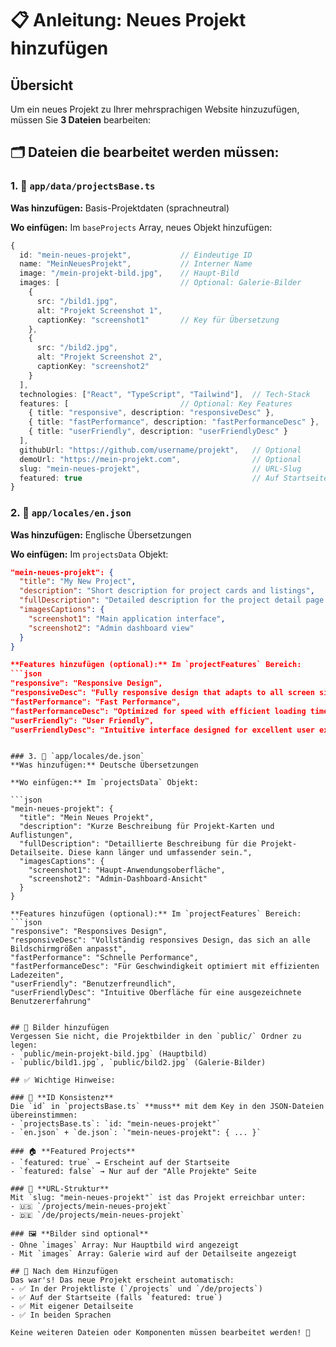 # 📋 Anleitung: Neues Projekt hinzufügen

## Übersicht
Um ein neues Projekt zu Ihrer mehrsprachigen Website hinzuzufügen, müssen Sie **3 Dateien** bearbeiten:

## 🗂️ Dateien die bearbeitet werden müssen:

### 1. 📁 `app/data/projectsBase.ts`
**Was hinzufügen:** Basis-Projektdaten (sprachneutral)

**Wo einfügen:** Im `baseProjects` Array, neues Objekt hinzufügen:

```typescript
{
  id: "mein-neues-projekt",           // Eindeutige ID
  name: "MeinNeuesProjekt",           // Interner Name
  image: "/mein-projekt-bild.jpg",    // Haupt-Bild
  images: [                           // Optional: Galerie-Bilder
    {
      src: "/bild1.jpg",
      alt: "Projekt Screenshot 1",
      captionKey: "screenshot1"       // Key für Übersetzung
    },
    {
      src: "/bild2.jpg", 
      alt: "Projekt Screenshot 2",
      captionKey: "screenshot2"
    }
  ],
  technologies: ["React", "TypeScript", "Tailwind"],  // Tech-Stack
  features: [                         // Optional: Key Features
    { title: "responsive", description: "responsiveDesc" },
    { title: "fastPerformance", description: "fastPerformanceDesc" },
    { title: "userFriendly", description: "userFriendlyDesc" }
  ],
  githubUrl: "https://github.com/username/projekt",   // Optional
  demoUrl: "https://mein-projekt.com",                // Optional  
  slug: "mein-neues-projekt",                         // URL-Slug
  featured: true                                      // Auf Startseite?
}
```

### 2. 📁 `app/locales/en.json`
**Was hinzufügen:** Englische Übersetzungen

**Wo einfügen:** Im `projectsData` Objekt:

```json
"mein-neues-projekt": {
  "title": "My New Project",
  "description": "Short description for project cards and listings",
  "fullDescription": "Detailed description for the project detail page. This can be longer and more comprehensive.",
  "imagesCaptions": {
    "screenshot1": "Main application interface",
    "screenshot2": "Admin dashboard view"
  }
}

**Features hinzufügen (optional):** Im `projectFeatures` Bereich:
```json
"responsive": "Responsive Design",
"responsiveDesc": "Fully responsive design that adapts to all screen sizes",
"fastPerformance": "Fast Performance", 
"fastPerformanceDesc": "Optimized for speed with efficient loading times",
"userFriendly": "User Friendly",
"userFriendlyDesc": "Intuitive interface designed for excellent user experience"
```
```

### 3. 📁 `app/locales/de.json`  
**Was hinzufügen:** Deutsche Übersetzungen

**Wo einfügen:** Im `projectsData` Objekt:

```json
"mein-neues-projekt": {
  "title": "Mein Neues Projekt", 
  "description": "Kurze Beschreibung für Projekt-Karten und Auflistungen",
  "fullDescription": "Detaillierte Beschreibung für die Projekt-Detailseite. Diese kann länger und umfassender sein.",
  "imagesCaptions": {
    "screenshot1": "Haupt-Anwendungsoberfläche",
    "screenshot2": "Admin-Dashboard-Ansicht"
  }
}

**Features hinzufügen (optional):** Im `projectFeatures` Bereich:
```json
"responsive": "Responsives Design",
"responsiveDesc": "Vollständig responsives Design, das sich an alle Bildschirmgrößen anpasst",
"fastPerformance": "Schnelle Performance",
"fastPerformanceDesc": "Für Geschwindigkeit optimiert mit effizienten Ladezeiten",
"userFriendly": "Benutzerfreundlich", 
"userFriendlyDesc": "Intuitive Oberfläche für eine ausgezeichnete Benutzererfahrung"
```
```

## 📸 Bilder hinzufügen
Vergessen Sie nicht, die Projektbilder in den `public/` Ordner zu legen:
- `public/mein-projekt-bild.jpg` (Hauptbild)
- `public/bild1.jpg`, `public/bild2.jpg` (Galerie-Bilder)

## ✅ Wichtige Hinweise:

### 🔑 **ID Konsistenz**
Die `id` in `projectsBase.ts` **muss** mit dem Key in den JSON-Dateien übereinstimmen:
- `projectsBase.ts`: `id: "mein-neues-projekt"`
- `en.json` + `de.json`: `"mein-neues-projekt": { ... }`

### 🏠 **Featured Projects**
- `featured: true` → Erscheint auf der Startseite
- `featured: false` → Nur auf der "Alle Projekte" Seite

### 🔗 **URL-Struktur**
Mit `slug: "mein-neues-projekt"` ist das Projekt erreichbar unter:
- 🇺🇸 `/projects/mein-neues-projekt`
- 🇩🇪 `/de/projects/mein-neues-projekt`

### 🖼️ **Bilder sind optional**
- Ohne `images` Array: Nur Hauptbild wird angezeigt
- Mit `images` Array: Galerie wird auf der Detailseite angezeigt

## 🚀 Nach dem Hinzufügen
Das war's! Das neue Projekt erscheint automatisch:
- ✅ In der Projektliste (`/projects` und `/de/projects`)
- ✅ Auf der Startseite (falls `featured: true`)
- ✅ Mit eigener Detailseite
- ✅ In beiden Sprachen

Keine weiteren Dateien oder Komponenten müssen bearbeitet werden! 🎉
